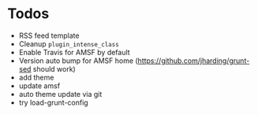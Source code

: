# Todos

- RSS feed template
- Cleanup `plugin_intense_class`
- Enable Travis for AMSF by default
- Version auto bump for AMSF home (https://github.com/jharding/grunt-sed should work)
- add theme
- update amsf
- auto theme update via git
- try load-grunt-config
